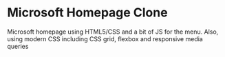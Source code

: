 # Microsoft Homepage Clone
Microsoft homepage using HTML5/CSS and a bit of JS for the menu. Also, using  modern CSS including CSS grid, flexbox and responsive media queries
